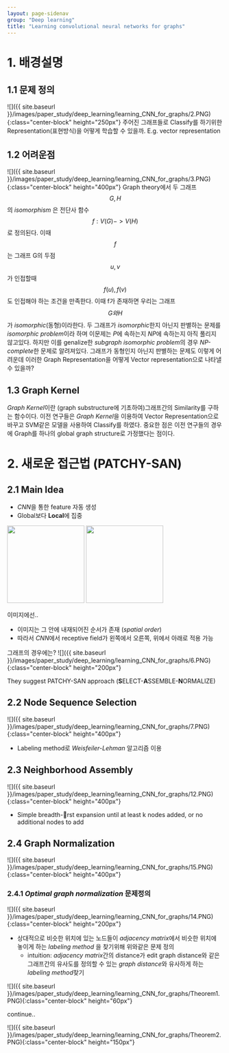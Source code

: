 ```yaml
---
layout: page-sidenav
group: "Deep learning"
title: "Learning convolutional neural networks for graphs"
---
```

# 1. 배경설명

## 1.1 문제 정의 
![]({{ site.baseurl }}/images/paper_study/deep_learning/learning_CNN_for_graphs/2.PNG){:class="center-block" height="250px"}
주어진 그래프들로 Classify를 하기위한 Representation(표현방식)을 어떻게 학습할 수 있을까. E.g. vector representation

## 1.2 어려운점
![]({{ site.baseurl }}/images/paper_study/deep_learning/learning_CNN_for_graphs/3.PNG){:class="center-block" height="400px"}
Graph theory에서 두 그래프 $$G, H$$ 의 *isomorphism* 은 전단사 함수 $$f:V(G) -> V(H)$$로 정의된다. 이때 $$f$$는 그래프 G의 두점 $$u,v$$가 인접할때 $$f(u),f(v)$$ 도 인접해야 하는 조건을 만족한다. 이때 f가 존재하면 우리는 그래프 $$G와 H$$가 *isomorphic*(동형)이라한다. 두 그래프가 *isomorphic*한지 아닌지 판별하는 문제를 *isomorphic problem*이라 하며 이문제는 *P*에 속하는지 *NP*에 속하는지 아직 풀리지 않고있다. 하지만 이를 genalize한 *subgraph isomorphic problem*의 경우 *NP-complete*한 문제로 알려져있다. 그래프가 동형인지 아닌지 판별하는 문제도 이렇게 어려운데 이러한 Graph Representation을 어떻게 Vector representation으로 나타낼 수 있을까?

## 1.3 Graph Kernel
*Graph Kernel*이란 (graph substructure에 기초하여)그래프간의 Similarity를 구하는 함수이다. 이전 연구들은 *Graph Kernel*을 이용하여 Vector Representation으로 바꾸고 SVM같은 모델을 사용하여 Classify를 하였다. 중요한 점은 이전 연구들의 경우에 Graph를 하나의 global graph structure로 가정했다는 점이다.

# 2. 새로운 접근법 (PATCHY-SAN)

## 2.1 Main Idea
- *CNN*을 통한 feature 자동 생성
- Global보다 **Local**에 집중
<div class="text-center">
  <img src="{{ site.baseurl }}/images/paper_study/deep_learning/learning_CNN_for_graphs/4.PNG" alt="" height="180px" />
  <img src="{{ site.baseurl }}/images/paper_study/deep_learning/learning_CNN_for_graphs/5.PNG" alt="" height="180px" />
</div>

이미지에선..
- 이미지는 그 안에 내재되어진 순서가 존재 (*spatial order*)
- 따라서 *CNN*에서 receptive field가 왼쪽에서 오른쪽, 위에서 아래로 적용 가능

그래프의 경우에는?
![]({{ site.baseurl }}/images/paper_study/deep_learning/learning_CNN_for_graphs/6.PNG){:class="center-block" height="200px"}

They suggest PATCHY-SAN approach
(**S**ELECT-**A**SSEMBLE-**N**ORMALIZE)

## 2.2 Node Sequence Selection
![]({{ site.baseurl }}/images/paper_study/deep_learning/learning_CNN_for_graphs/7.PNG){:class="center-block" height="400px"}

- Labeling method로 *Weisfeiler-Lehman* 알고리즘 이용

## 2.3 Neighborhood Assembly
![]({{ site.baseurl }}/images/paper_study/deep_learning/learning_CNN_for_graphs/12.PNG){:class="center-block" height="400px"}

- Simple breadth-rst expansion until at least k nodes added, or no additional nodes to add
 
## 2.4 Graph Normalization
![]({{ site.baseurl }}/images/paper_study/deep_learning/learning_CNN_for_graphs/15.PNG){:class="center-block" height="400px"}

### 2.4.1 *Optimal graph normalization* 문제정의
![]({{ site.baseurl }}/images/paper_study/deep_learning/learning_CNN_for_graphs/14.PNG){:class="center-block" height="200px"}

- 상대적으로 비슷한 위치에 있는 노드들이 *adjacency matrix*에서 비슷한 위치에 놓이게 하는 *labeling method* 을 찾기위해 위와같은 문제 정의
	- intuition: *adjacency matrix*간의 distance가 edit graph distance와 같은 그래프간의 유사도를 정의할 수 있는 *graph distance*와 유사하게 하는 *labeling method*찾기

![]({{ site.baseurl }}/images/paper_study/deep_learning/learning_CNN_for_graphs/Theorem1.PNG){:class="center-block" height="60px"}

continue..

![]({{ site.baseurl }}/images/paper_study/deep_learning/learning_CNN_for_graphs/Theorem2.PNG){:class="center-block" height="150px"}